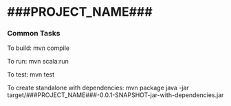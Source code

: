 # ###PROJECT_NAME###

### Common Tasks

To build:
    mvn compile

To run:
    mvn scala:run

To test:
    mvn test

To create standalone with dependencies:
    mvn package
    java -jar target/###PROJECT_NAME###-0.0.1-SNAPSHOT-jar-with-dependencies.jar
